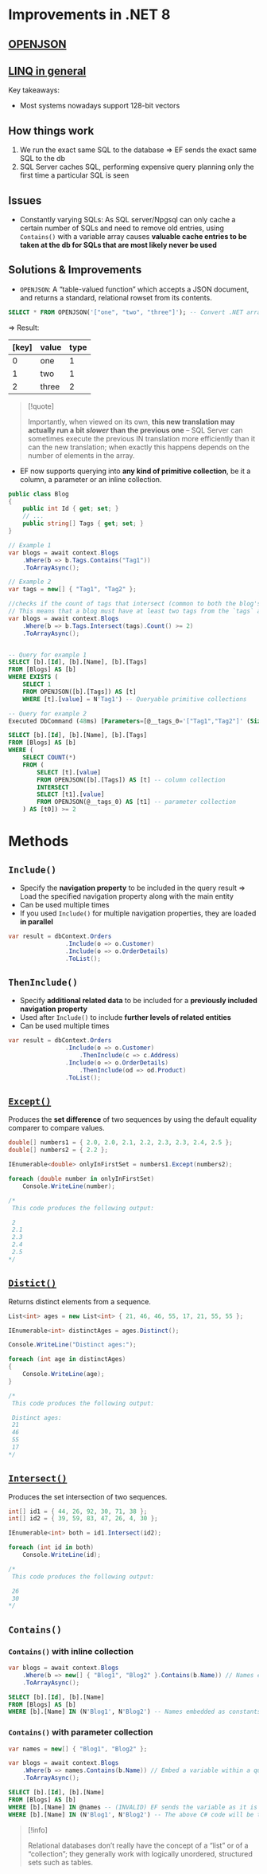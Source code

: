 
# Improvements in .NET 8

## [OPENJSON](https://devblogs.microsoft.com/dotnet/announcing-ef8-preview-4/)

## [LINQ in general](https://devblogs.microsoft.com/dotnet/performance-improvements-in-net-8/#linq)

Key takeaways:

- Most systems nowadays support 128-bit vectors

## How things work

1. We run the exact same SQL to the database => EF sends the exact same SQL to the db
2. SQL Server caches SQL, performing expensive query planning only the first time a particular SQL is seen
## Issues

- Constantly varying SQLs: As SQL server/Npgsql can only cache a certain number of SQLs and need to remove old entries, using `Contains()` with a variable array causes **valuable cache entries to be taken at the db for SQLs that are most likely never be used**

## Solutions & Improvements

- `OPENJSON`: A “table-valued function” which accepts a JSON document, and returns a standard, relational rowset from its contents.

```sql
SELECT * FROM OPENJSON('["one", "two", "three"]'); -- Convert .NET array variable into a JSON array
```

=> Result:

|[key]|value|type|
|---|---|---|
|0|one|1|
|1|two|1|
|2|three|2|

> [!quote]
> 
> Importantly, when viewed on its own, **this new translation may actually run a bit _slower_ than the previous one** – SQL Server can sometimes execute the previous IN translation more efficiently than it can the new translation; when exactly this happens depends on the number of elements in the array.

- EF now supports querying into **any kind of primitive collection**, be it a column, a parameter or an inline collection.

```csharp
public class Blog
{
    public int Id { get; set; }
    // ...
    public string[] Tags { get; set; }
}

// Example 1
var blogs = await context.Blogs
    .Where(b => b.Tags.Contains("Tag1"))
    .ToArrayAsync();

// Example 2
var tags = new[] { "Tag1", "Tag2" };

//checks if the count of tags that intersect (common to both the blog's tags and the `tags` array) is greater than or equal to 2. 
// This means that a blog must have at least two tags from the `tags` array to be included in the result.
var blogs = await context.Blogs
    .Where(b => b.Tags.Intersect(tags).Count() >= 2)
    .ToArrayAsync();
```

```sql

-- Query for example 1
SELECT [b].[Id], [b].[Name], [b].[Tags]
FROM [Blogs] AS [b]
WHERE EXISTS (
    SELECT 1
    FROM OPENJSON([b].[Tags]) AS [t]
    WHERE [t].[value] = N'Tag1') -- Queryable primitive collections

-- Query for example 2
Executed DbCommand (48ms) [Parameters=[@__tags_0='["Tag1","Tag2"]' (Size = 4000)], CommandType='Text', CommandTimeout='30']

SELECT [b].[Id], [b].[Name], [b].[Tags]
FROM [Blogs] AS [b]
WHERE (
    SELECT COUNT(*)
    FROM (
        SELECT [t].[value]
        FROM OPENJSON([b].[Tags]) AS [t] -- column collection
        INTERSECT
        SELECT [t1].[value]
        FROM OPENJSON(@__tags_0) AS [t1] -- parameter collection
    ) AS [t0]) >= 2
```
# Methods
## `Include()`

- Specify the **navigation property** to be included in the query result => Load the specified navigation property along with the main entity
- Can be used multiple times
- If you used `Include()` for multiple navigation properties, they are loaded **in parallel**

```csharp
var result = dbContext.Orders
                .Include(o => o.Customer)
                .Include(o => o.OrderDetails)
                .ToList();

```


## `ThenInclude()`

- Specify **additional related data** to be included for a **previously included navigation property**
- Used after `Include()` to include **further levels of related entities**
- Can be used multiple times

```csharp
var result = dbContext.Orders
                .Include(o => o.Customer)
                    .ThenInclude(c => c.Address)
                .Include(o => o.OrderDetails)
                    .ThenInclude(od => od.Product)
                .ToList();

```


## [`Except()`](https://learn.microsoft.com/en-us/dotnet/api/system.linq.enumerable.except?view=net-8.0)

Produces the **set difference** of two sequences by using the default equality comparer to compare values.

```cs
double[] numbers1 = { 2.0, 2.0, 2.1, 2.2, 2.3, 2.3, 2.4, 2.5 };
double[] numbers2 = { 2.2 };

IEnumerable<double> onlyInFirstSet = numbers1.Except(numbers2);

foreach (double number in onlyInFirstSet)
    Console.WriteLine(number);

/*
 This code produces the following output:

 2
 2.1
 2.3
 2.4
 2.5
*/
```

## [`Distict()`](https://learn.microsoft.com/en-us/dotnet/api/system.linq.enumerable.distinct?view=net-8.0)

Returns distinct elements from a sequence.

```cs
List<int> ages = new List<int> { 21, 46, 46, 55, 17, 21, 55, 55 };

IEnumerable<int> distinctAges = ages.Distinct();

Console.WriteLine("Distinct ages:");

foreach (int age in distinctAges)
{
    Console.WriteLine(age);
}

/*
 This code produces the following output:

 Distinct ages:
 21
 46
 55
 17
*/
```


## [`Intersect()`](https://learn.microsoft.com/en-us/dotnet/api/system.linq.enumerable.intersect?view=net-8.0)

Produces the set intersection of two sequences.

```cs
int[] id1 = { 44, 26, 92, 30, 71, 38 };
int[] id2 = { 39, 59, 83, 47, 26, 4, 30 };

IEnumerable<int> both = id1.Intersect(id2);

foreach (int id in both)
    Console.WriteLine(id);

/*
 This code produces the following output:

 26
 30
*/
```

## `Contains()`

### `Contains()` with inline collection

```csharp
var blogs = await context.Blogs
    .Where(b => new[] { "Blog1", "Blog2" }.Contains(b.Name)) // Names embedded as constants
    .ToArrayAsync();
```

```sql
SELECT [b].[Id], [b].[Name]
FROM [Blogs] AS [b]
WHERE [b].[Name] IN (N'Blog1', N'Blog2') -- Names embedded as constants
```

### `Contains()` with parameter collection

```csharp
var names = new[] { "Blog1", "Blog2" };

var blogs = await context.Blogs
    .Where(b => names.Contains(b.Name)) // Embed a variable within a query
    .ToArrayAsync();
```

```sql
SELECT [b].[Id], [b].[Name]
FROM [Blogs] AS [b]
WHERE [b].[Name] IN @names -- (INVALID) EF sends the variable as it is via a database parameter
WHERE [b].[Name] IN (N'Blog1', N'Blog2') -- The above C# code will be translated to this
```

> [!info]
> 
> Relational databases don’t really have the concept of a “list” or of a “collection”; they generally work with logically unordered, structured sets such as tables.


